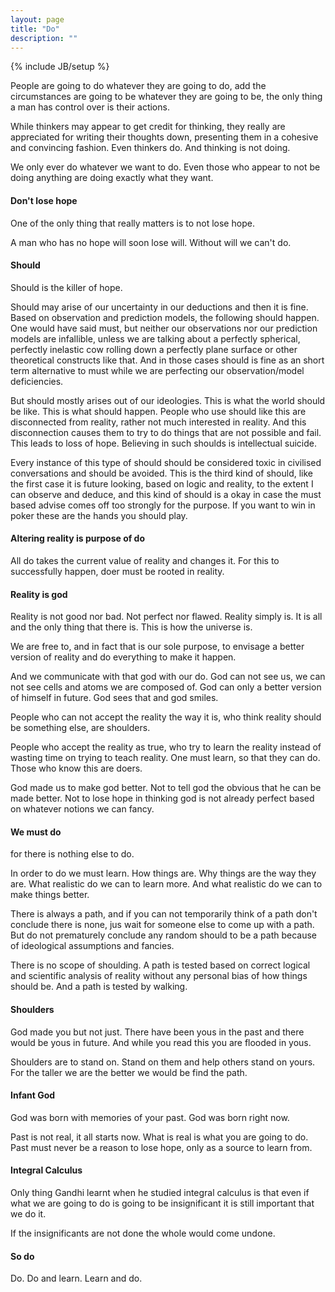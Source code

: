 ```yaml
---
layout: page
title: "Do"
description: ""
---
```


{% include JB/setup %}

People are going to do whatever they are going to do, add the
circumstances are going to be whatever they are going to be, the only
thing a man has control over is their actions.

While thinkers may appear to get credit for thinking, they really are
appreciated for writing their thoughts down, presenting them in a
cohesive and convincing fashion. Even thinkers do. And thinking is not
doing.

We only ever do whatever we want to do. Even those who appear to not
be doing anything are doing exactly what they want.

#### Don't lose hope

One of the only thing that really matters is to not lose hope.

A man who has no hope will soon lose will. Without will we can't do.

#### Should

Should is the killer of hope.

Should may arise of our uncertainty in our deductions and then it is
fine. Based on observation and prediction models, the following should
happen. One would have said must, but neither our observations nor our
prediction models are infallible, unless we are talking about a
perfectly spherical, perfectly inelastic cow rolling down a perfectly
plane surface or other theoretical constructs like that. And in those
cases should is fine as an short term alternative to must while we are
perfecting our observation/model deficiencies.

But should mostly arises out of our ideologies. This is what the world
should be like. This is what should happen. People who use should like
this are disconnected from reality, rather not much interested in
reality. And this disconnection causes them to try to do things that
are not possible and fail. This leads to loss of hope. Believing in
such shoulds is intellectual suicide.

Every instance of this type of should should be considered toxic in
civilised conversations and should be avoided. This is the third kind
of should, like the first case it is future looking, based on logic
and reality, to the extent I can observe and deduce, and this kind of
should is a okay in case the must based advise comes off too strongly
for the purpose. If you want to win in poker these are the hands you
should play.

#### Altering reality is purpose of do

All do takes the current value of reality and changes it. For this to
successfully happen, doer must be rooted in reality.

#### Reality is god

Reality is not good nor bad. Not perfect nor flawed. Reality simply
is. It is all and the only thing that there is. This is how the
universe is.

We are free to, and in fact that is our sole purpose, to envisage a
better version of reality and do everything to make it happen.

And we communicate with that god with our do. God can not see us, we
can not see cells and atoms we are composed of. God can only a better
version of himself in future. God sees that and god smiles.

People who can not accept the reality the way it is, who think reality
should be something else, are shoulders.

People who accept the reality as true, who try to learn the reality
instead of wasting time on trying to teach reality. One must learn, so
that they can do. Those who know this are doers.

God made us to make god better. Not to tell god the obvious that he
can be made better. Not to lose hope in thinking god is not already
perfect based on whatever notions we can fancy.

#### We must do

for there is nothing else to do.

In order to do we must learn. How things are. Why things are the way
they are. What realistic do we can to learn more. And what realistic
do we can to make things better.

There is always a path, and if you can not temporarily think of a path
don't conclude there is none, jus wait for someone else to come up
with a path. But do not prematurely conclude any random should to be a
path because of ideological assumptions and fancies.

There is no scope of shoulding. A path is tested based on correct
logical and scientific analysis of reality without any personal bias
of how things should be. And a path is tested by walking.

#### Shoulders

God made you but not just. There have been yous in the past and there
would be yous in future. And while you read this you are flooded in
yous.

Shoulders are to stand on. Stand on them and help others stand on
yours. For the taller we are the better we would be find the path.

#### Infant God

God was born with memories of your past. God was born right now.

Past is not real, it all starts now. What is real is what you are
going to do. Past must never be a reason to lose hope, only as a
source to learn from.

#### Integral Calculus

Only thing Gandhi learnt when he studied integral calculus is that
even if what we are going to do is going to be insignificant it is
still important that we do it.

If the insignificants are not done the whole would come undone.

#### So do

Do. Do and learn. Learn and do.
